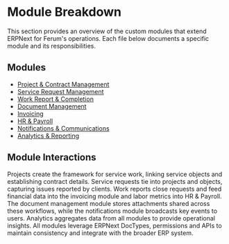# Module Breakdown

This section provides an overview of the custom modules that extend ERPNext for Ferum's operations. Each file below documents a specific module and its responsibilities.

## Modules

- [Project & Contract Management](project_contract_management_module.md)
- [Service Request Management](service_request_management_module.md)
- [Work Report & Completion](work_report_completion_module.md)
- [Document Management](document_management_module.md)
- [Invoicing](invoicing_module.md)
- [HR & Payroll](hr_payroll_module.md)
- [Notifications & Communications](notifications_communications_module.md)
- [Analytics & Reporting](analytics_reporting_module.md)

## Module Interactions

Projects create the framework for service work, linking service objects and establishing contract details. Service requests tie into projects and objects, capturing issues reported by clients. Work reports close requests and feed financial data into the invoicing module and labor metrics into HR & Payroll. The document management module stores attachments shared across these workflows, while the notifications module broadcasts key events to users. Analytics aggregates data from all modules to provide operational insights. All modules leverage ERPNext DocTypes, permissions and APIs to maintain consistency and integrate with the broader ERP system.
